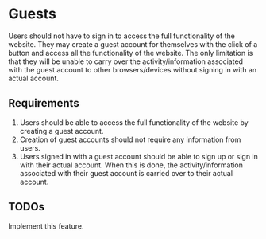 # Guests
Users should not have to sign in to access the full functionality of the website. They may create a guest account for themselves with the click of a button and access all the functionality of the website.
The only limitation is that they will be unable to carry over the activity/information associated with the guest account to other browsers/devices without signing in with an actual account.

## Requirements
1. Users should be able to access the full functionality of the website by creating a guest account.
2. Creation of guest accounts should not require any information from users.
3. Users signed in with a guest account should be able to sign up or sign in with their actual account. When this is done, the activity/information associated with their guest account is carried over to their actual account.

## TODOs
Implement this feature.
